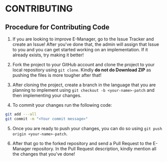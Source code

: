 # CONTRIBUTING

## Procedure for Contributing Code

1. If you are looking to improve E-Manager, go to the Issue Tracker and create an Issue! After you've done that, the admin will assign that Issue to you and you can get started working on an implementation. If it already exists, try making it better!

2. Fork the project to your GitHub account and clone the project to your local repository using `git clone`. Kindly **do not do Download ZIP** as pushing the files is more tougher after that!

3. After cloning the project, create a branch in the language that you are planning to implement using `git checkout -b <your-name>-patch` and then implementing your changes.

4. To commit your changes run the following code:
```bash
git add ---all
git commit -m "<Your commit message>"
```

5. Once you are ready to push your changes, you can do so using `git push origin <your-name>-patch`.

6. After that go to the forked repository and send a Pull Request to the E-Manager repository. In the Pull Request description, kindly mention all the changes that you've done!

